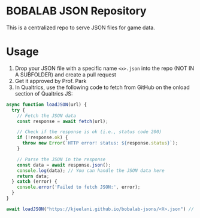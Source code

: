 # BOBALAB JSON Repository
This is a centralized repo to serve JSON files for game data.

# Usage
1) Drop your JSON file with a specific name `<x>.json` into the repo (NOT IN A SUBFOLDER) and create a pull request
2) Get it approved by Prof. Park
3) In Qualtrics, use the following code to fetch from GitHub on the onload section of Qualtrics JS:
```javascript
async function loadJSON(url) {
  try {
    // Fetch the JSON data
    const response = await fetch(url);

    // Check if the response is ok (i.e., status code 200)
    if (!response.ok) {
      throw new Error(`HTTP error! status: ${response.status}`);
    }

    // Parse the JSON in the response
    const data = await response.json();
    console.log(data); // You can handle the JSON data here
    return data;
  } catch (error) {
    console.error('Failed to fetch JSON:', error);
  }
}

await loadJSON("https://kjeelani.github.io/bobalab-jsons/<X>.json") // Where <X> is the name of the json file you've dropped
```
